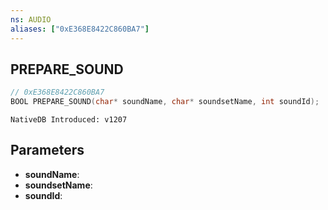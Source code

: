 ```yaml
---
ns: AUDIO
aliases: ["0xE368E8422C860BA7"]
---
```

## PREPARE_SOUND

```c
// 0xE368E8422C860BA7
BOOL PREPARE_SOUND(char* soundName, char* soundsetName, int soundId);
```

```
NativeDB Introduced: v1207
```

## Parameters
* **soundName**:
* **soundsetName**:
* **soundId**:
